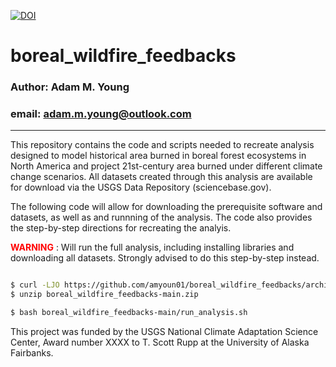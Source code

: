 [![DOI](https://zenodo.org/badge/DOI/10.5281/zenodo.xxxxxxx.svg)](https://doi.org/10.5281/zenodo.xxxxxxx) 

# boreal_wildfire_feedbacks  

### Author: Adam M. Young  
### email: adam.m.young@outlook.com
---
This repository contains the code and scripts needed to recreate analysis
designed to model historical area burned in boreal forest ecosystems in North
America and project 21st-century area burned under different climate change 
scenarios. All datasets created through this analysis are available for download
via the USGS Data Repository (sciencebase.gov).  


The following code will allow for downloading the prerequisite software and datasets, 
as well as and runnning of the analysis. The code also provides the step-by-step directions for recreating the analyis. 


<span style="color:red"> **WARNING** </span>: Will run the full analysis, including installing libraries and 
downloading all datasets. Strongly advised to do this step-by-step instead.

```bash

$ curl -LJO https://github.com/amyoun01/boreal_wildfire_feedbacks/archive/refs/heads/main.zip
$ unzip boreal_wildfire_feedbacks-main.zip

$ bash boreal_wildfire_feedbacks-main/run_analysis.sh

```


This project was funded by the USGS National Climate Adaptation Science Center, 
Award number XXXX to T. Scott Rupp at the University of Alaska Fairbanks.  
